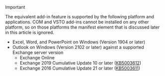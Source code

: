 > [!IMPORTANT]
> The equivalent add-in feature is supported by the following platform and applications. COM and VSTO add-ins cannot be installed on any other platform, so on those platforms the manifest element that is discussed later in this article is ignored.
>
> - Excel, Word, and PowerPoint on Windows (Version 1904 or later)
> - Outlook on Windows (Version 2102 or later) against a supported Exchange server version
>   - Exchange Online
>   - Exchange 2019 Cumulative Update 10 or later ([KB5003612](https://support.microsoft.com/topic/b1434cad-3fbc-4dc3-844d-82568e8d4344))
>   - Exchange 2016 Cumulative Update 21 or later ([KB5003611](https://support.microsoft.com/topic/b7ba1656-abba-4a0b-9be9-dac45095d969))
